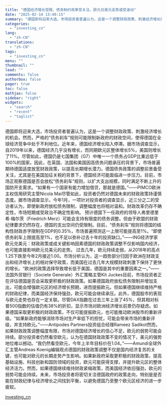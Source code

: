 ```yaml
---
title: "德国经济增长受限，债务制约改革受关注，欧元兑美元走势或受波动"
date: "2025-02-14 13:40:15"
summary: "德国即将迎来大选，市场投资者普遍认为，这是一个调整财政政策、刺激经济增长的机会。然而，严格的“债务刹..."
categories:
  - "investing_cn"
lang:
  - "zh-CN"
translations:
  - "zh-CN"
tags:
  - "investing_cn"
menu: ""
thumbnail: ""
lead: ""
comments: false
authorbox: false
pager: true
toc: false
mathjax: false
sidebar: "right"
widgets:
  - "search"
  - "recent"
  - "taglist"
---
```


德国即将迎来大选，市场投资者普遍认为，这是一个调整财政政策、刺激经济增长的机会。然而，严格的“债务刹车”规则可能限制新政府的财政空间，使得德国在全球经济竞争中处于不利地位。近年来，德国经济增长陷入停滞。据市场调查显示，自2019年以来，德国经济几乎没有增长，而同期欧元区整体增长5%，美国则增长了11%。尽管如此，德国仍是七国集团（G7）中唯一一个债务占GDP比重远低于100%的国家。因此，在英国、法国和美国因高债务问题承压的背景下，市场普遍期待德国适度放宽财政政策，以提高长期增长潜力。德国债务政策的调整前景备受关注，尤其是在美国加征关税的背景下，德国经济可能面临进一步压力。目前，市场正观察德国是否会放松“债务刹车”规则，以扩大支出规模，同时满足不断上升的国防开支需求。“如果有一个国家有能力增加借贷，那就是德国。”——PIMCO欧洲主权信用研究主管Nicola Mai尽管如此，投资者仍然对德国未来的财政政策持谨慎态度。据市场调查显示，今年1月，一项针对投资者的调查显示，近三分之二的受访者认为，即使新政府放松债务限制，调整幅度也将相对温和。财政改革仍存不确定性，市场短期或受政治不确定性影响。 预计德国下一任政府的领导人弗里德里希·梅尔茨（Friedrich Merz）可能会支持有限度的债务调整。但由于欧盟的财政纪律要求仍然存在，德国的支出空间仍受限制。目前，“债务刹车”规则将德国的结构性财政赤字限制在GDP的0.35%，市场普遍预测这一上限可能提高至1%。“即使债务刹车上限提高至1%，也不足以弥补过去十年的投资缺口。”——ING经济学家欧元兑美元：财政政策或成关键影响因素德国的财政政策调整不仅影响国内经济，也可能直接影响欧元兑美元的走势。 过去几年，欧元持续走弱，从2018年的高点1.25下跌至今年2月接近1.00。市场分析认为，这一趋势部分归因于欧洲在财政支出和经济增长上的相对保守政策，而美国在过去几年大规模财政刺激下保持了更快的增长。“欧洲的政策选择导致增长低于美国，德国是其中的重要因素之一。”——法国外贸银行（Societe Generale）外汇策略主管Kit Juckes目前，市场投资者正在评估德国是否会采取更积极的财政政策。如果德国政府放松债务限制并增加支出，可能会增强欧元区的经济增长预期，进而提振欧元。但如果德国继续维持严格的财政纪律，而美国经济保持强劲，欧元可能会继续承压。此外，德国股市的表现与欧元走势也存在一定关联。尽管DAX指数在过去三年上涨了45%，但其相对标普500指数的估值仍有38%的折扣，显示市场对欧洲经济增长前景仍存疑虑。如果德国采取更积极的财政政策，不仅可能提振欧元，也可能推动欧洲股市的重新评级。“如果新政府能够消除市场对生产率低下的担忧，可能会带来市场的重新评级，并支持欧元。”——Antipodes Partners投资组合经理Rameez Sadikot然而，如果财政政策调整幅度有限，市场对德国经济增长的信心不足，欧元的弱势可能会持续。部分投资者仍然看空欧元，认为在德国财政政策不变的情况下，美元的强势地位难以撼动。“我仍然看空欧元，今年上半年目标价在1.04。”——Amundi全球外汇主管Andreas Koenig编辑观点德国的财政政策调整不仅是国内经济复苏的关键，也可能对欧元的长期走势产生影响。如果新政府采取更积极的财政政策，提高基础设施、科技创新和国防领域的投资，欧元可能获得支撑，并提升欧元区的整体经济活力。然而，如果德国继续维持财政紧缩政策，而美国经济依旧强劲，欧元的弱势可能会持续。未来，市场投资者将密切关注德国政府的政策走向，特别是是否能在财政纪律与经济增长之间找到平衡，以避免德国乃至整个欧元区经济的进一步疲软。

[investing_cn](https://cn.investing.com/news/forex-news/article-2671459)
